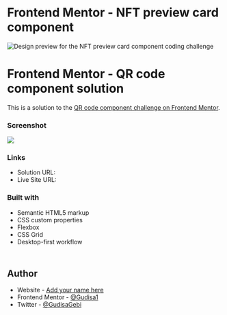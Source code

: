 # Frontend Mentor - NFT preview card component

![Design preview for the NFT preview card component coding challenge](./design/desktop-preview.jpg)

# Frontend Mentor - QR code component solution

This is a solution to the [QR code component challenge on Frontend Mentor](https://www.frontendmentor.io/challenges/qr-code-component-iux_sIO_H).

### Screenshot

![](./screenshot.png)

### Links

- Solution URL: [](https://your-solution-url.com)
- Live Site URL: [](https://your-live-site-url.com)

### Built with

- Semantic HTML5 markup
- CSS custom properties
- Flexbox
- CSS Grid
- Desktop-first workflow

```html

```

#

## Author

- Website - [Add your name here](https://www.your-site.com)
- Frontend Mentor - [@Gudisa1](https://www.frontendmentor.io/profile/Gudisa1)
- Twitter - [@GudisaGebi](https://twitter.com/GudisaGebi)
